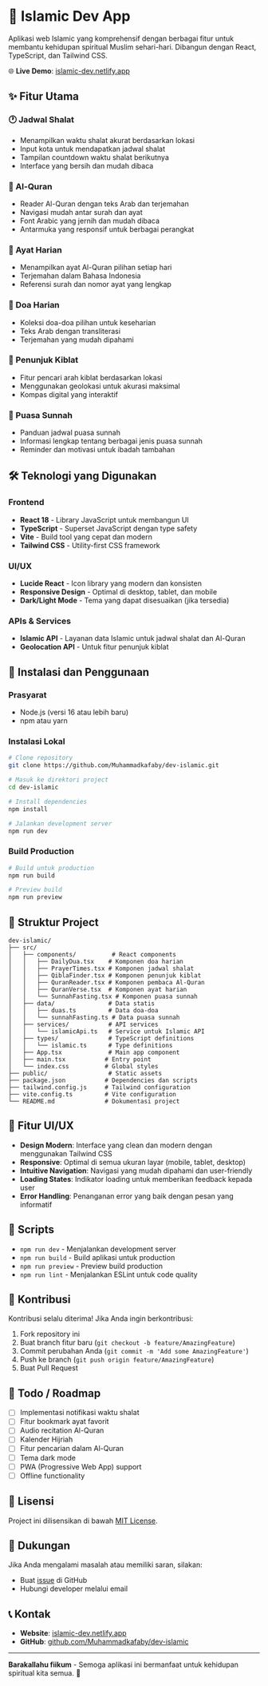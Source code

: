 # 🕌 Islamic Dev App

Aplikasi web Islamic yang komprehensif dengan berbagai fitur untuk membantu kehidupan spiritual Muslim sehari-hari. Dibangun dengan React, TypeScript, dan Tailwind CSS.

🌐 **Live Demo**: [islamic-dev.netlify.app](https://islamic-dev.netlify.app)

## ✨ Fitur Utama

### 🕐 Jadwal Shalat

- Menampilkan waktu shalat akurat berdasarkan lokasi
- Input kota untuk mendapatkan jadwal shalat
- Tampilan countdown waktu shalat berikutnya
- Interface yang bersih dan mudah dibaca

### 📖 Al-Quran

- Reader Al-Quran dengan teks Arab dan terjemahan
- Navigasi mudah antar surah dan ayat
- Font Arabic yang jernih dan mudah dibaca
- Antarmuka yang responsif untuk berbagai perangkat

### 🤲 Ayat Harian

- Menampilkan ayat Al-Quran pilihan setiap hari
- Terjemahan dalam Bahasa Indonesia
- Referensi surah dan nomor ayat yang lengkap

### 🎯 Doa Harian

- Koleksi doa-doa pilihan untuk keseharian
- Teks Arab dengan transliterasi
- Terjemahan yang mudah dipahami

### 🧭 Penunjuk Kiblat

- Fitur pencari arah kiblat berdasarkan lokasi
- Menggunakan geolokasi untuk akurasi maksimal
- Kompas digital yang interaktif

### 🌙 Puasa Sunnah

- Panduan jadwal puasa sunnah
- Informasi lengkap tentang berbagai jenis puasa sunnah
- Reminder dan motivasi untuk ibadah tambahan

## 🛠️ Teknologi yang Digunakan

### Frontend

- **React 18** - Library JavaScript untuk membangun UI
- **TypeScript** - Superset JavaScript dengan type safety
- **Vite** - Build tool yang cepat dan modern
- **Tailwind CSS** - Utility-first CSS framework

### UI/UX

- **Lucide React** - Icon library yang modern dan konsisten
- **Responsive Design** - Optimal di desktop, tablet, dan mobile
- **Dark/Light Mode** - Tema yang dapat disesuaikan (jika tersedia)

### APIs & Services

- **Islamic API** - Layanan data Islamic untuk jadwal shalat dan Al-Quran
- **Geolocation API** - Untuk fitur penunjuk kiblat

## 🚀 Instalasi dan Penggunaan

### Prasyarat

- Node.js (versi 16 atau lebih baru)
- npm atau yarn

### Instalasi Lokal

```bash
# Clone repository
git clone https://github.com/Muhammadkafaby/dev-islamic.git

# Masuk ke direktori project
cd dev-islamic

# Install dependencies
npm install

# Jalankan development server
npm run dev
```

### Build Production

```bash
# Build untuk production
npm run build

# Preview build
npm run preview
```

## 📁 Struktur Project

```
dev-islamic/
├── src/
│   ├── components/          # React components
│   │   ├── DailyDua.tsx    # Komponen doa harian
│   │   ├── PrayerTimes.tsx # Komponen jadwal shalat
│   │   ├── QiblaFinder.tsx # Komponen penunjuk kiblat
│   │   ├── QuranReader.tsx # Komponen pembaca Al-Quran
│   │   ├── QuranVerse.tsx  # Komponen ayat harian
│   │   └── SunnahFasting.tsx # Komponen puasa sunnah
│   ├── data/               # Data statis
│   │   ├── duas.ts         # Data doa-doa
│   │   └── sunnahFasting.ts # Data puasa sunnah
│   ├── services/           # API services
│   │   └── islamicApi.ts   # Service untuk Islamic API
│   ├── types/              # TypeScript definitions
│   │   └── islamic.ts      # Type definitions
│   ├── App.tsx             # Main app component
│   ├── main.tsx           # Entry point
│   └── index.css          # Global styles
├── public/                 # Static assets
├── package.json           # Dependencies dan scripts
├── tailwind.config.js     # Tailwind configuration
├── vite.config.ts         # Vite configuration
└── README.md              # Dokumentasi project
```

## 🎨 Fitur UI/UX

- **Design Modern**: Interface yang clean dan modern dengan menggunakan Tailwind CSS
- **Responsive**: Optimal di semua ukuran layar (mobile, tablet, desktop)
- **Intuitive Navigation**: Navigasi yang mudah dipahami dan user-friendly
- **Loading States**: Indikator loading untuk memberikan feedback kepada user
- **Error Handling**: Penanganan error yang baik dengan pesan yang informatif

## 🔧 Scripts

- `npm run dev` - Menjalankan development server
- `npm run build` - Build aplikasi untuk production
- `npm run preview` - Preview build production
- `npm run lint` - Menjalankan ESLint untuk code quality

## 🌟 Kontribusi

Kontribusi selalu diterima! Jika Anda ingin berkontribusi:

1. Fork repository ini
2. Buat branch fitur baru (`git checkout -b feature/AmazingFeature`)
3. Commit perubahan Anda (`git commit -m 'Add some AmazingFeature'`)
4. Push ke branch (`git push origin feature/AmazingFeature`)
5. Buat Pull Request

## 📝 Todo / Roadmap

- [ ] Implementasi notifikasi waktu shalat
- [ ] Fitur bookmark ayat favorit
- [ ] Audio recitation Al-Quran
- [ ] Kalender Hijriah
- [ ] Fitur pencarian dalam Al-Quran
- [ ] Tema dark mode
- [ ] PWA (Progressive Web App) support
- [ ] Offline functionality

## 📄 Lisensi

Project ini dilisensikan di bawah [MIT License](LICENSE).

## 🤝 Dukungan

Jika Anda mengalami masalah atau memiliki saran, silakan:

- Buat [issue](https://github.com/Muhammadkafaby/dev-islamic/issues) di GitHub
- Hubungi developer melalui email

## 📞 Kontak

- **Website**: [islamic-dev.netlify.app](https://islamic-dev.netlify.app)
- **GitHub**: [github.com/Muhammadkafaby/dev-islamic](https://github.com/Muhammadkafaby/dev-islamic)

---

**Barakallahu fiikum** - Semoga aplikasi ini bermanfaat untuk kehidupan spiritual kita semua. 🤲
